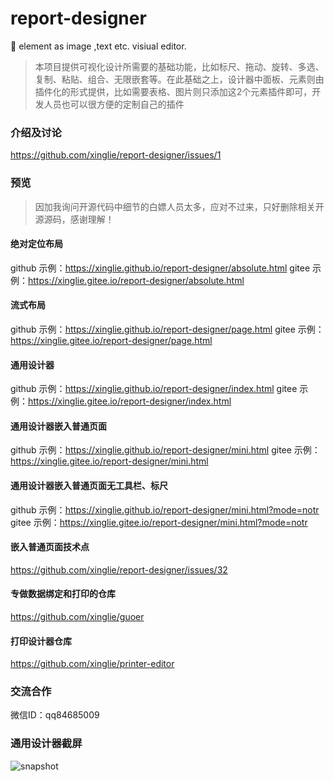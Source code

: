 # report-designer
🚀 element as image ,text etc. visiual editor.
> 本项目提供可视化设计所需要的基础功能，比如标尺、拖动、旋转、多选、复制、粘贴、组合、无限嵌套等。在此基础之上，设计器中面板、元素则由插件化的形式提供，比如需要表格、图片则只添加这2个元素插件即可，开发人员也可以很方便的定制自己的插件
### 介绍及讨论
https://github.com/xinglie/report-designer/issues/1

### 预览
> 因加我询问开源代码中细节的白嫖人员太多，应对不过来，只好删除相关开源源码，感谢理解！

#### 绝对定位布局
github 示例：https://xinglie.github.io/report-designer/absolute.html
gitee 示例：https://xinglie.gitee.io/report-designer/absolute.html

#### 流式布局
github 示例：https://xinglie.github.io/report-designer/page.html
gitee 示例：https://xinglie.gitee.io/report-designer/page.html

#### 通用设计器
github 示例：https://xinglie.github.io/report-designer/index.html
gitee 示例：https://xinglie.gitee.io/report-designer/index.html

#### 通用设计器嵌入普通页面
github 示例：https://xinglie.github.io/report-designer/mini.html
gitee 示例：https://xinglie.gitee.io/report-designer/mini.html

#### 通用设计器嵌入普通页面无工具栏、标尺
github 示例：https://xinglie.github.io/report-designer/mini.html?mode=notr
gitee 示例：https://xinglie.gitee.io/report-designer/mini.html?mode=notr

#### 嵌入普通页面技术点
https://github.com/xinglie/report-designer/issues/32

#### 专做数据绑定和打印的仓库
https://github.com/xinglie/guoer

#### 打印设计器仓库
https://github.com/xinglie/printer-editor


### 交流合作
微信ID：qq84685009 

### 通用设计器截屏
![snapshot](https://xinglie.github.io/report-designer/snapshot.png)